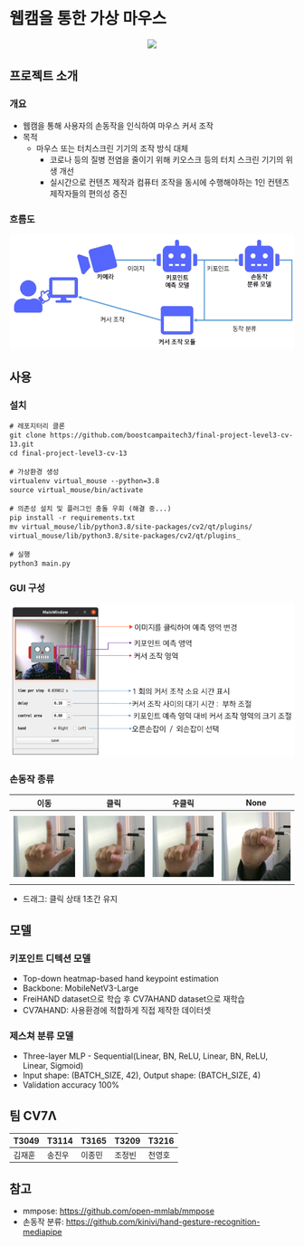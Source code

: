 # 웹캠을 통한 가상 마우스

<p align="center">
    <img src="imgs/demo.gif">
</p>

## 프로젝트 소개

### 개요

* 웹캠을 통해 사용자의 손동작을 인식하여 마우스 커서 조작
* 목적
  * 마우스 또는 터치스크린 기기의 조작 방식 대체 
    * 코로나 등의 질병 전염을 줄이기 위해 키오스크 등의 터치 스크린 기기의 위생 개선
    * 실시간으로 컨텐츠 제작과 컴퓨터 조작을 동시에 수행해야하는 1인 컨텐츠 제작자들의 편의성 증진

### 흐름도

<p align="center">
    <img src="imgs/flow.png">
</p>

## 사용

### 설치
```shell
# 레포지터리 클론
git clone https://github.com/boostcampaitech3/final-project-level3-cv-13.git
cd final-project-level3-cv-13

# 가상환경 생성
virtualenv virtual_mouse --python=3.8
source virtual_mouse/bin/activate

# 의존성 설치 및 플러그인 충돌 우회 (해결 중...)
pip install -r requirements.txt
mv virtual_mouse/lib/python3.8/site-packages/cv2/qt/plugins/ virtual_mouse/lib/python3.8/site-packages/cv2/qt/plugins_

# 실행
python3 main.py
```

### GUI 구성

<p align="center">
    <img src="imgs/gui.png">
</p>

### 손동작 종류
|이동| 클릭                             | 우클릭                            | None                           |
|----|--------------------------------|--------------------------------|--------------------------------|
|<img src='imgs/gesture_1.jpg'>| <img src='imgs/gesture_2.jpg'> | <img src='imgs/gesture_3.jpg'> | <img src='imgs/gesture_4.jpg'> |

*  드래그: 클릭 상태 1초간 유지

## 모델

### 키포인트 디텍션 모델

* Top-down heatmap-based hand keypoint estimation
* Backbone: MobileNetV3-Large
* FreiHAND dataset으로 학습 후 CV7AHAND dataset으로 재학습
* CV7AHAND: 사용환경에 적합하게 직접 제작한 데이터셋

### 제스쳐 분류 모델

* Three-layer MLP - Sequential(Linear, BN, ReLU, Linear, BN, ReLU, Linear, Sigmoid)
* Input shape: (BATCH_SIZE, 42), Output shape: (BATCH_SIZE, 4)
* Validation accuracy 100%

## 팀 CV7Λ

| T3049 | T3114 | T3165 | T3209 | T3216 |
|-------|-------|-------|-------|-------|
| 김재훈| 송진우 | 이종민| 조정빈| 천영호 |

## 참고
* mmpose: https://github.com/open-mmlab/mmpose
* 손동작 분류: https://github.com/kinivi/hand-gesture-recognition-mediapipe
